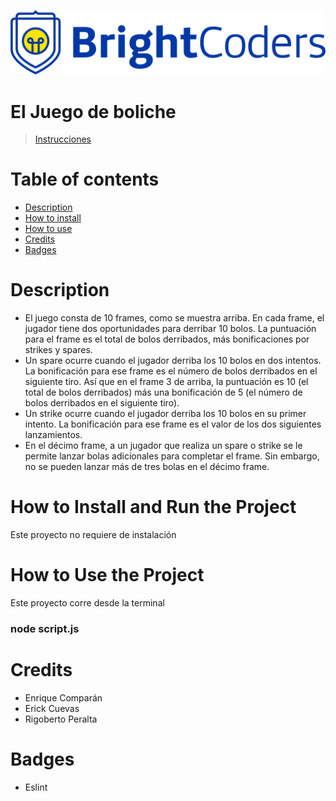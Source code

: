 ![BrightCoders Logo](img/logo.png)

# El Juego de boliche

> [Instrucciones](./instructions.md)

# Table of contents

- [Description](#description)
- [How to install](#how-to-install-and-run-the-project)
- [How to use](#how-to-use-the-project)
- [Credits](#credits)
- [Badges](#badges)

# Description

- El juego consta de 10 frames, como se muestra arriba. En cada frame, el jugador tiene dos oportunidades para derribar 10 bolos. La puntuación para el frame es el total de bolos derribados, más bonificaciones por strikes y spares.
- Un spare ocurre cuando el jugador derriba los 10 bolos en dos intentos. La bonificación para ese frame es el número de bolos derribados en el siguiente tiro. Así que en el frame 3 de arriba, la puntuación es 10 (el total de bolos derribados) más una bonificación de 5 (el número de bolos derribados en el siguiente tiro).
- Un strike ocurre cuando el jugador derriba los 10 bolos en su primer intento. La bonificación para ese frame es el valor de los dos siguientes lanzamientos.
- En el décimo frame, a un jugador que realiza un spare o strike se le permite lanzar bolas adicionales para completar el frame. Sin embargo, no se pueden lanzar más de tres bolas en el décimo frame.

# How to Install and Run the Project

Este proyecto no requiere de instalación

# How to Use the Project

Este proyecto corre desde la terminal

### node script.js

# Credits

- Enrique Comparán
- Erick Cuevas
- Rigoberto Peralta

# Badges

- Eslint
